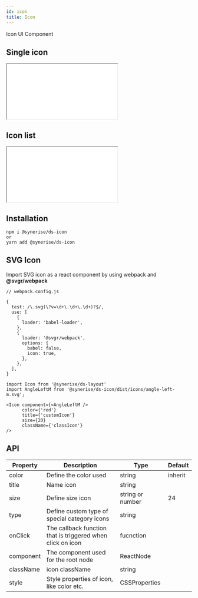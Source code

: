 ```yaml
---
id: icon
title: Icon
---
```


Icon UI Component

## Single icon

<iframe src="/storybook-static/iframe.html?id=components-icon--single-icon"></iframe>

## Icon list

<iframe src="/storybook-static/iframe.html?id=components-icon--list-icon"></iframe>

## Installation

```
npm i @synerise/ds-icon
or
yarn add @synerise/ds-icon
```

## SVG Icon

Import SVG icon as a react component by using webpack and **@svgr/webpack**

```
// webpack.config.js

{
  test: /\.svg(\?v=\d+\.\d+\.\d+)?$/,
  use: [
    {
      loader: 'babel-loader',
    },
    {
      loader: '@svgr/webpack',
      options: {
        babel: false,
        icon: true,
      },
    },
  ],
}

```

```
import Icon from '@synerise/ds-layout'
import AngleLeftM from '@synerise/ds-icon/dist/icons/angle-left-m.svg';

<Icon component={<AngleLeftM />
      color={'red'}
      title={'customIcon'}
      size={20}
      className={'classIcon'}
/>
```

## API

| Property  | Description                                                | Type             | Default |
| --------- | ---------------------------------------------------------- | ---------------- | ------- |
| color     | Define the color used                                      | string           | inherit |
| title     | Name icon                                                  | string           |         |
| size      | Define size icon                                           | string or number | 24      |
| type      | Define custom type of special category icons               | string           |         |
| onClick   | The callback function that is triggered when click on icon | fucnction        |         |
| component | The component used for the root node                       | ReactNode        |         |
| className | icon className                                             | string           |         |
| style     | Style properties of icon, like color etc.                  | CSSProperties    |         |
